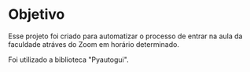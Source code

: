 # Objetivo
Esse projeto foi criado para automatizar o processo de entrar na aula da faculdade atráves do Zoom em horário determinado.

Foi utilizado a biblioteca "Pyautogui".
